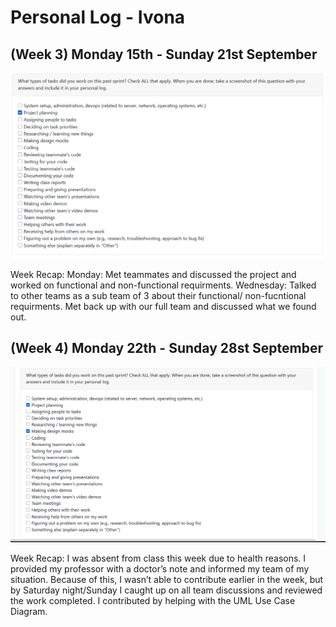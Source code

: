 # Personal Log - Ivona

## (Week 3) Monday 15th - Sunday 21st September

![Screenshot of this week's peer eval](./screenshots/Ivona-Sept15-21.PNG)

Week Recap:
Monday: Met teammates and discussed the project and worked on functional and non-functional requirments.
Wednesday: Talked to other teams as a sub team of 3 about their functional/ non-fucntional requirments. Met back up with our full team and discussed what we found out.

## (Week 4) Monday 22th - Sunday 28st September
![Screenshot of this week's peer eval](./screenshots/Ivona-Sept.22-28.PNG)

Week Recap:
I was absent from class this week due to health reasons. I provided my professor with a doctor’s note and informed my team of my situation. Because of this, I wasn’t able to contribute earlier in the week, but by Saturday night/Sunday I caught up on all team discussions and reviewed the work completed. I contributed by helping with the UML Use Case Diagram.